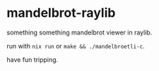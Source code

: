 # mandelbrot-raylib

something something mandelbrot viewer in raylib.       

run with `nix run` or `make && ./mandelbroetli-c`.     

have fun tripping.       

